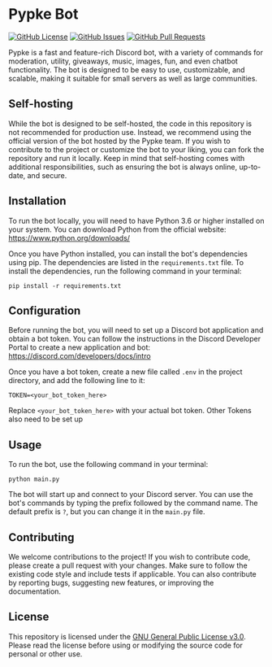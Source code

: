 # Pypke Bot

[![GitHub License](https://img.shields.io/github/license/pypke/pypke-bot?label=License&style=flat-square)](/LICENSE)
[![GitHub Issues](https://img.shields.io/github/issues/pypke/pypke-bot?label=Issues&style=flat-square)](https://github.com/pypke/pypke-bot/issues)
[![GitHub Pull Requests](https://img.shields.io/github/issues-pr/pypke/pypke-bot?label=Pull%20Requests&style=flat-square)](https://github.com/pypke/pypke-bot/pulls)

Pypke is a fast and feature-rich Discord bot, with a variety of commands for moderation, utility, giveaways, music, images, fun, and even chatbot functionality. The bot is designed to be easy to use, customizable, and scalable, making it suitable for small servers as well as large communities.

## Self-hosting

While the bot is designed to be self-hosted, the code in this repository is not recommended for production use. Instead, we recommend using the official version of the bot hosted by the Pypke team. If you wish to contribute to the project or customize the bot to your liking, you can fork the repository and run it locally. Keep in mind that self-hosting comes with additional responsibilities, such as ensuring the bot is always online, up-to-date, and secure.

## Installation

To run the bot locally, you will need to have Python 3.6 or higher installed on your system. You can download Python from the official website: https://www.python.org/downloads/

Once you have Python installed, you can install the bot's dependencies using pip. The dependencies are listed in the `requirements.txt` file. To install the dependencies, run the following command in your terminal:

`pip install -r requirements.txt`


## Configuration

Before running the bot, you will need to set up a Discord bot application and obtain a bot token. You can follow the instructions in the Discord Developer Portal to create a new application and bot: https://discord.com/developers/docs/intro

Once you have a bot token, create a new file called `.env` in the project directory, and add the following line to it:

`TOKEN=<your_bot_token_here>`

Replace `<your_bot_token_here>` with your actual bot token. Other Tokens also need to be set up

## Usage

To run the bot, use the following command in your terminal:

`python main.py`

The bot will start up and connect to your Discord server. You can use the bot's commands by typing the prefix followed by the command name. The default prefix is `?`, but you can change it in the `main.py` file.

## Contributing

We welcome contributions to the project! If you wish to contribute code, please create a pull request with your changes. Make sure to follow the existing code style and include tests if applicable. You can also contribute by reporting bugs, suggesting new features, or improving the documentation.

## License

This repository is licensed under the [GNU General Public License v3.0](/LICENSE). Please read the license before using or modifying the source code for personal or other use.
